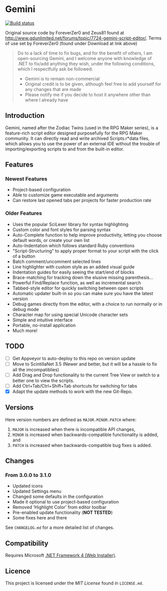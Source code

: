 # Gemini
[![Build status](https://ci.appveyor.com/api/projects/status/slt527oxp8ey995f/branch/master?svg=true)](https://ci.appveyor.com/project/revam/gemini/branch/master)

Original source code by ForeverZer0 and Zeus81 found at http://www.gdunlimited.net/forums/topic/7724-gemini-script-editor/.
Terms of use set by ForeverZer0 (found under Download at link above)
> Do to a lack of time to fix bugs, and for the benefit of others, I am open-sourcing Gemini, and I welcome anyone with knowledge of .NET to fix/add anything they wish, under the following conditions, which I respectfully ask be followed:
> - Gemini is to remain non-commercial
> - Original credit is to be given, although feel free to add yourself for any changes that are made
> - Please notify me if you decide to host it anywhere other than where I already have

## Introduction
Gemini, named after the Zodiac Twins (used in the RPG Maker series), is a feature-rich script editor designed purposefully for the RPG Maker community. It can directly read and write archived Scripts.r*data files, which allows you to use the power of an external IDE without the trouble of importing/exporting scripts to and from the built-in editor.

## Features

### Newest Features
- Project-based configuration
- Able to customize game executable and arguments
- Can restore last opened tabs per projects for faster production rate

### Older Features
- Uses the popular SciLexer library for syntax highlighting
- Custom color and font styles for parsing syntax
- Auto-Complete function to help improve productivity, letting you choose default words, or create your own list
- Auto-Indentation which follows standard Ruby conventions
- "Script-Structuring" to apply proper format to your script with the click of a button
- Batch comment/uncomment selected lines
- Line highlighter with custom style as an added visual guide
- Indentation guides for easily seeing the start/end of blocks
- Brace-matching for tracking down the elusive missing parenthesis...
- Powerful Find/Replace function, as well as incremental search
- Tabbed-style editor for quickly switching between open scripts
- Automatic updater built-in so you can make sure you have the latest version
- Debug games directly from the editor, with a choice to run normally or in debug mode
- Character map for using special Unicode character sets
- Simple and intuitive interface
- Portable, no-install application
- Much more!

## TODO
- [ ] Get Appveyor to auto-deploy to this repo on version update
- [ ] Move to ScintillaNet 3.5 (Newer and better, but it will be a hassle to fix all the imcompatiblies)
- [ ] Add Drag and Drop functionality to the current Tree View or switch to a better one to view the scripts.
- [ ] Add Ctrl+Tab/Ctrl+Shift+Tab shortcuts for switching for tabs
- [x] Adapt the update methods to work with the new Git-Repo.

## Versions
Here version numbers are defined as `MAJOR.MINOR.PATCH` where:
1. `MAJOR` is increased when there is incompatible API changes,
2. `MINOR` is increased when backwards-compatible functionality is added, and
3. `PATCH` is increased when backwards-compatible bug fixes is added.

## Changes

### From 3.0.0 to 3.1.0
- Updated icons
- Updated Settings menu
- Changed some defaults in the configuration
- Made it optional to use project-based configuration
- Removed 'Highlight Color' from editor toolbar
- Pre-enabled update functionality (**NOT TESTED**)
- Some fixes here and there

See `CHANGELOG.md` for a more detailed list of changes.

## Compatibility
Requires Microsoft [.NET Framework 4 (Web Installer)](http://www.microsoft.com/en-us/download/details.aspx?id=17851).

## Licence
This project is licensed under the _MIT License_ found in `LICENSE.md`.
